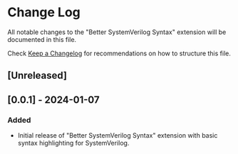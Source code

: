 # Change Log

All notable changes to the "Better SystemVerilog Syntax" extension will be documented in this file.

Check [Keep a Changelog](http://keepachangelog.com/) for recommendations on how to structure this file.

## [Unreleased]

## [0.0.1] - 2024-01-07

### Added

- Initial release of "Better SystemVerilog Syntax" extension with basic syntax highlighting for SystemVerilog.
